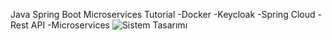Java Spring Boot Microservices Tutorial
-Docker
-Keycloak
-Spring Cloud
-Rest API
-Microservices
![Sistem Tasarımı](https://github.com/kullanıcı_adı/repo_adı/blob/main/images/example.png)
